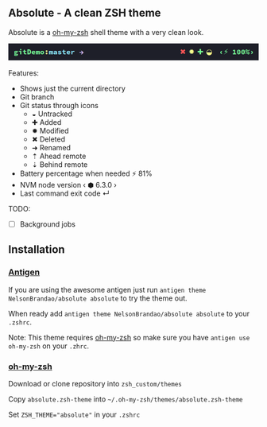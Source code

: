 ## Absolute - A clean ZSH theme

Absolute is a [oh-my-zsh](https://github.com/robbyrussell/oh-my-zsh) shell theme with a very clean look.

![screenshot](/images/screenshot.png?raw=true)

Features:
- Shows just the current directory
- Git branch
- Git status through icons
    - ◒ Untracked
    - ✚ Added
    - ✹ Modified
    - ✖ Deleted
    - ➜ Renamed
    - ⇡ Ahead remote
    - ⇣ Behind remote
- Battery percentage when needed ⚡ 81%
- NVM node version ‹ ⬢ 6.3.0 ›
- Last command exit code ↵

TODO:
- [ ] Background jobs

## Installation

### [Antigen](https://github.com/zsh-users/antigen)

If you are using the awesome antigen just run `antigen theme NelsonBrandao/absolute absolute` to try the theme out.

When ready add `antigen theme NelsonBrandao/absolute absolute` to your `.zshrc`.


Note: This theme requires [oh-my-zsh](https://github.com/robbyrussell/oh-my-zsh) so make sure you have `antigen use oh-my-zsh` on your `.zhrc`.

### [oh-my-zsh](http://ohmyz.sh/)

Download or clone repository into `zsh_custom/themes`

Copy `absolute.zsh-theme` into `~/.oh-my-zsh/themes/absolute.zsh-theme`

Set `ZSH_THEME="absolute"` in your `.zshrc`
